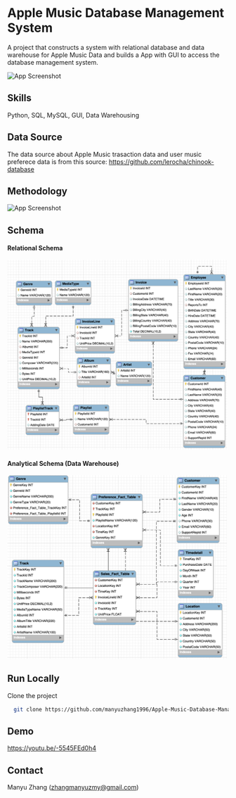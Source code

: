 
# Apple Music Database Management System

A project that constructs a system with relational database and data warehouse for Apple Music Data and builds a App with GUI to access the database management system.


![App Screenshot](https://via.placeholder.com/468x300?text=App+Screenshot+Here)


## Skills
Python, SQL, MySQL, GUI, Data Warehousing


## Data Source
The data source about Apple Music trasaction data and user music preferece data is from this source:
https://github.com/lerocha/chinook-database
## Methodology
![App Screenshot](https://via.placeholder.com/468x300?text=App+Screenshot+Here)


## Schema

#### Relational Schema
<img src = "schema/Relational Schema MySQL Workbench Export.png" width = "500">


#### Analytical Schema (Data Warehouse)
<img src = "schema/Star Schema MySQL Workbench Export.png" width = "500">


## Run Locally

Clone the project

```bash
  git clone https://github.com/manyuzhang1996/Apple-Music-Database-Management-System.git
```

## Demo

https://youtu.be/-5545FEd0h4


## Contact
Manyu Zhang (zhangmanyuzmy@gmail.com)
